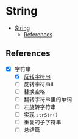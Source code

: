 # String

- [String](#string)
  - [References](#references)

## References

- [x] 字符串
  - [x] [反转字符串](https://programmercarl.com/0344.%E5%8F%8D%E8%BD%AC%E5%AD%97%E7%AC%A6%E4%B8%B2.html)
  - [ ] 反转字符串II
  - [ ] 替换空格
  - [ ] 翻转字符串里的单词
  - [ ] 左旋转字符串
  - [ ] 实现 `strStr()`
  - [ ] 重复的子字符串
  - [ ] 总结篇
